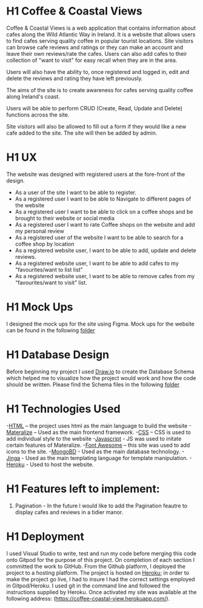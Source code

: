 # H1 Coffee & Coastal Views 
Coffee & Coastal Views is a web application that contains information about cafes along the Wild Atlantic Way in Ireland. It is a website that allows users to find cafes serving quality coffee in popular tourist locations. Site visitors can browse cafe reviews and ratings or they can make an account and leave their own reviews/rate the cafes. Users can also add cafes to their collection of "want to visit" for easy recall when they are in the area.

Users will also have the ability to, once registered and logged in, edit and delete the reviews and rating they have left previously.

The aims of the site is to create awareness for cafes serving quality coffee along Ireland's coast. 

Users will be able to perform CRUD (Create, Read, Update and Delete) functions across the site. 

Site visitors will also be allowed to fill out a form if they would like a new cafe added to the site. The site will then be added by admin. 



# H1 UX
The website was designed with registered users at the fore-front of the design.

-   As a user of the site I want to be able to register.
-	As a  registered user I want to be able to Navigate to different pages of the website 
-	As a  registered user I want to be able to click on a coffee shops and be brought to their website or social media 
-	As a  registered user I want to rate Coffee shops on the website and add my personal review 
-	As a  registered user of the website I want to be able to search for a coffee shop by location 
-	As a  registered website user, I want to be able to add, update and delete reviews.
-	As a  registered website user, I want to be able to add cafes to my "favourites/want to list list"
-	As a registered website user, I want to be able to remove cafes from my “favourites/want to visit” list. 

# H1 Mock Ups
I designed the mock ups for the site using Figma. Mock ups for the website can be found in the following [folder](/MockUps)

# H1 Database Design
Before beginning my project I used [Draw.io](https://www.draw.io/) to create the Database Schema
which helped me to visualize how the project would work and how the code should be written. Please find the Schema files in the following [folder](/DatabaseDesign)

# H1 Technologies Used
-[HTML](https://html.com/) – the project uses html as the main language to build the website
-[Materalize](https://materializecss.com/) – Used as the main frontend framework.
-[CSS](https://developer.mozilla.org/en-US/docs/Web/CSS) – CSS is used to add individual style to the website
-[Javascript](https://www.javascript.com/) - JS was used to initate certain features of Materalize.
-[Font Awesome](https://fontawesome.com/) – this site was used to add icons to the site.
-[MongoBD](https://www.mongodb.com/cloud/atlas/register) - Used as the main database technology.
-[Jinga](https://jinja.palletsprojects.com/en/2.11.x/) - Used as the main templating language for template manipulation.
-[Heroku](https://signup.heroku.com/?c=70130000000NeLCAA0&gclid=Cj0KCQjw-uH6BRDQARIsAI3I-UcV96h-n1NbhCxrdQnrMSjNQ72hwiisldeoifqoNJDw0Bf6ekDhtvwaAq5iEALw_wcB) - Used to host the website.

# H1 Features left to implement:
1. Pagination - In the future I would like to add the Pagination feautre to display cafes and reviews in a tidier manor. 

# H1 Deployment
I used Visual Studio to write, test and run my code before merging this code onto Gitpod for the purpose of this project. 
On completion of each section I committed the work to GitHub. From the Github platform, I deployed the project to a hosting platform. The project is hosted on [Heroku](https://www.heroku.com/); in order to make the project go live, I had to insure I had the correct settings employed in Gitpod/Heroku. I used git in the command line and followed the instructions supplied by Heroku. Once activated my site was available at the following address: (https://coffee-coastal-view.herokuapp.com/).




